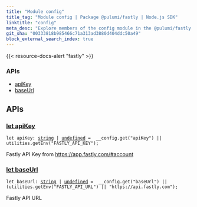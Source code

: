 ```yaml
---
title: "Module config"
title_tag: "Module config | Package @pulumi/fastly | Node.js SDK"
linktitle: "config"
meta_desc: "Explore members of the config module in the @pulumi/fastly package."
git_sha: "00333818b985466c71a313ad3880d404ddc50a49"
block_external_search_index: true
---
```


<!-- WARNING: this page was generated by a tool. Do not edit it by hand. -->
<!-- To change it, please see https://github.com/pulumi/docs/tree/master/tools/tscdocgen. -->

{{< resource-docs-alert "fastly" >}}






<h3>APIs</h3>
<ul class="api">
    <li><a href="#apiKey"><span class="symbol api"></span>apiKey</a></li>
    <li><a href="#baseUrl"><span class="symbol api"></span>baseUrl</a></li>
</ul>




<h2 id="apis">APIs</h2>
<h3 class="pdoc-module-header" id="apiKey" data-link-title="apiKey">
    <a href="https://github.com/pulumi/pulumi-fastly/blob/00333818b985466c71a313ad3880d404ddc50a49/sdk/nodejs/config/vars.ts#L12">
        let <strong>apiKey</strong>
    </a>
</h3>

<pre class="highlight"><code><span class='kd'>let</span> apiKey: <span class='kd'><a href='https://developer.mozilla.org/en-US/docs/Web/JavaScript/Reference/Global_Objects/String'>string</a></span> | <span class='kd'><a href='https://developer.mozilla.org/en-US/docs/Web/JavaScript/Reference/Global_Objects/undefined'>undefined</a></span> = <span class='s2'> __config.get(&#34;apiKey&#34;) || utilities.getEnv(&#34;FASTLY_API_KEY&#34;)</span>;</code></pre>

Fastly API Key from https://app.fastly.com/#account

<h3 class="pdoc-module-header" id="baseUrl" data-link-title="baseUrl">
    <a href="https://github.com/pulumi/pulumi-fastly/blob/00333818b985466c71a313ad3880d404ddc50a49/sdk/nodejs/config/vars.ts#L16">
        let <strong>baseUrl</strong>
    </a>
</h3>

<pre class="highlight"><code><span class='kd'>let</span> baseUrl: <span class='kd'><a href='https://developer.mozilla.org/en-US/docs/Web/JavaScript/Reference/Global_Objects/String'>string</a></span> | <span class='kd'><a href='https://developer.mozilla.org/en-US/docs/Web/JavaScript/Reference/Global_Objects/undefined'>undefined</a></span> = <span class='s2'> __config.get(&#34;baseUrl&#34;) || (utilities.getEnv(&#34;FASTLY_API_URL&#34;) || &#34;https://api.fastly.com&#34;)</span>;</code></pre>

Fastly API URL

